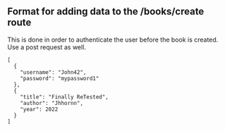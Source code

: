 ## Format for adding data to the /books/create route
This is done in order to authenticate the user before the book is created. 
Use a post request as well. 

```
[
  {
    "username": "John42",
    "password": "mypassword1"
  },
  {
    "title": "Finally ReTested",
    "author": "Jhhornn",
    "year": 2022
  }
]
```
